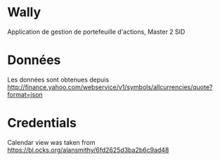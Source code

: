 # Wally
Application de gestion de portefeuille d'actions, Master 2 SID

# Données
Les données sont obtenues depuis http://finance.yahoo.com/webservice/v1/symbols/allcurrencies/quote?format=json

# Credentials
Calendar view was taken from https://bl.ocks.org/alansmithy/6fd2625d3ba2b6c9ad48
